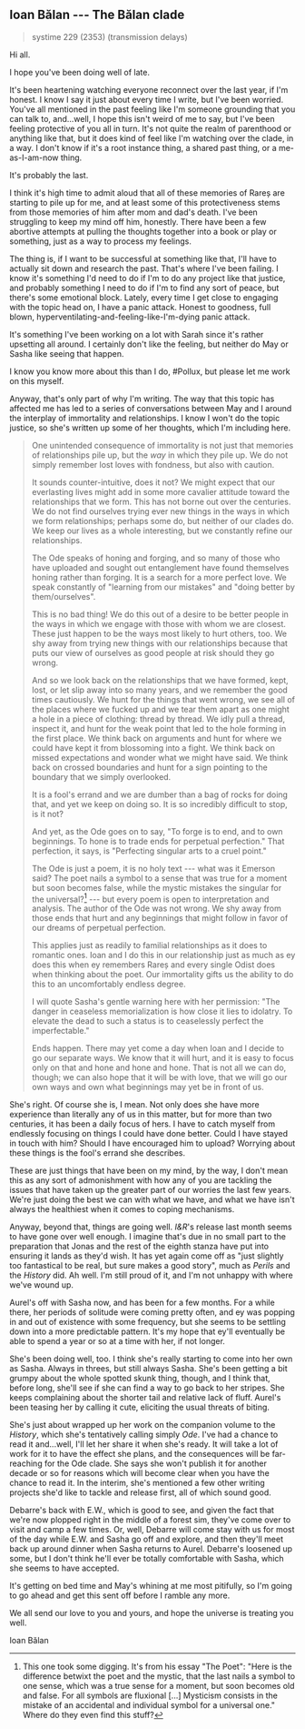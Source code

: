 ## Ioan Bălan --- The Bălan clade

> systime 229 (2353)
> (transmission delays)

Hi all.

I hope you've been doing well of late.

It's been heartening watching everyone reconnect over the last year, if I'm honest. I know I say it just about every time I write, but I've been worried. You've all mentioned in the past feeling like I'm someone grounding that you can talk to, and...well, I hope this isn't weird of me to say, but I've been feeling protective of you all in turn. It's not quite the realm of parenthood or anything like that, but it does kind of feel like I'm watching over the clade, in a way. I don't know if it's a root instance thing, a shared past thing, or a me-as-I-am-now thing.

It's probably the last.

I think it's high time to admit aloud that all of these memories of Rareș are starting to pile up for me, and at least some of this protectiveness stems from those memories of him after mom and dad's death. I've been struggling to keep my mind off him, honestly. There have been a few abortive attempts at pulling the thoughts together into a book or play or something, just as a way to process my feelings.

The thing is, if I want to be successful at something like that, I'll have to actually sit down and research the past. That's where I've been failing. I know it's something I'd need to do if I'm to do any project like that justice, and probably something I need to do if I'm to find any sort of peace, but there's some emotional block. Lately, every time I get close to engaging with the topic head on, I have a panic attack. Honest to goodness, full blown, hyperventilating-and-feeling-like-I'm-dying panic attack.

It's something I've been working on a lot with Sarah since it's rather upsetting all around. I certainly don't like the feeling, but neither do May or Sasha like seeing that happen.

I know you know more about this than I do, #Pollux, but please let me work on this myself.

Anyway, that's only part of why I'm writing. The way that this topic has affected me has led to a series of conversations between May and I around the interplay of immortality and relationships. I know I won't do the topic justice, so she's written up some of her thoughts, which I'm including here.

> One unintended consequence of immortality is not just that memories of relationships pile up, but the *way* in which they pile up. We do not simply remember lost loves with fondness, but also with caution.
>
> It sounds counter-intuitive, does it not? We might expect that our everlasting lives might add in some more cavalier attitude toward the relationships that we form. This has not borne out over the centuries. We do not find ourselves trying ever new things in the ways in which we form relationships; perhaps some do, but neither of our clades do. We keep our lives as a whole interesting, but we constantly refine our relationships.
>
> The Ode speaks of honing and forging, and so many of those who have uploaded and sought out entanglement have found themselves honing rather than forging. It is a search for a more perfect love. We speak constantly of "learning from our mistakes" and "doing better by them/ourselves".
>
> This is no bad thing! We do this out of a desire to be better people in the ways in which we engage with those with whom we are closest. These just happen to be the ways most likely to hurt others, too. We shy away from trying new things with our relationships because that puts our view of ourselves as good people at risk should they go wrong.
>
> And so we look back on the relationships that we have formed, kept, lost, or let slip away into so many years, and we remember the good times cautiously. We hunt for the things that went wrong, we see all of the places where we fucked up and we tear them apart as one might a hole in a piece of clothing: thread by thread. We idly pull a thread, inspect it, and hunt for the weak point that led to the hole forming in the first place. We think back on arguments and hunt for where we could have kept it from blossoming into a fight. We think back on missed expectations and wonder what we might have said. We think back on crossed boundaries and hunt for a sign pointing to the boundary that we simply overlooked.
>
> It is a fool's errand and we are dumber than a bag of rocks for doing that, and yet we keep on doing so. It is so incredibly difficult to stop, is it not?
>
> And yet, as the Ode goes on to say, "To forge is to end, and to own beginnings. To hone is to trade ends for perpetual perfection." That perfection, it says, is "Perfecting singular arts to a cruel point."
>
> The Ode is just a poem, it is no holy text --- what was it Emerson said? The poet nails a symbol to a sense that was true for a moment but soon becomes false, while the mystic mistakes the singular for the universal?[^emerson] --- but every poem is open to interpretation and analysis. The author of the Ode was not wrong. We shy away from those ends that hurt and any beginnings that might follow in favor of our dreams of perpetual perfection.
>
> This applies just as readily to familial relationships as it does to romantic ones. Ioan and I do this in our relationship just as much as ey does this when ey remembers Rareș and every single Odist does when thinking about the poet. Our immortality gifts us the ability to do this to an uncomfortably endless degree.
>
> I will quote Sasha's gentle warning here with her permission: "The danger in ceaseless memorialization is how close it lies to idolatry. To elevate the dead to such a status is to ceaselessly perfect the imperfectable."
>
> Ends happen. There may yet come a day when Ioan and I decide to go our separate ways. We know that it will hurt, and it is easy to focus only on that and hone and hone and hone. That is not all we can do, though; we can also hope that it will be with love, that we will go our own ways and own what beginnings may yet be in front of us.

She's right. Of course she is, I mean. Not only does she have more experience than literally any of us in this matter, but for more than two centuries, it has been a daily focus of hers. I have to catch myself from endlessly focusing on things I could have done better. Could I have stayed in touch with him? Should I have encouraged him to upload? Worrying about these things is the fool's errand she describes.

These are just things that have been on my mind, by the way, I don't mean this as any sort of admonishment with how any of you are tackling the issues that have taken up the greater part of our worries the last few years. We're just doing the best we can with what we have, and what we have isn't always the healthiest when it comes to coping mechanisms.

Anyway, beyond that, things are going well. *I&R*'s release last month seems to have gone over well enough. I imagine that's due in no small part to the preparation that Jonas and the rest of the eighth stanza have put into ensuring it lands as they'd wish. It has yet again come off as "just slightly too fantastical to be real, but sure makes a good story", much as *Perils* and the *History* did. Ah well. I'm still proud of it, and I'm not unhappy with where we've wound up.

Aurel's off with Sasha now, and has been for a few months. For a while there, her periods of solitude were coming pretty often, and ey was popping in and out of existence with some frequency, but she seems to be settling down into a more predictable pattern. It's my hope that ey'll eventually be able to spend a year or so at a time with her, if not longer.

She's been doing well, too. I think she's really starting to come into her own as Sasha. Always in threes, but still always Sasha. She's been getting a bit grumpy about the whole spotted skunk thing, though, and I think that, before long, she'll see if she can find a way to go back to her stripes. She keeps complaining about the shorter tail and relative lack of fluff. Aurel's been teasing her by calling it cute, eliciting the usual threats of biting.

She's just about wrapped up her work on the companion volume to the *History*, which she's tentatively calling simply *Ode*. I've had a chance to read it and...well, I'll let her share it when she's ready. It will take a lot of work for it to have the effect she plans, and the consequences will be far-reaching for the Ode clade. She says she won't publish it for another decade or so for reasons which will become clear when you have the chance to read it. In the interim, she's mentioned a few other writing projects she'd like to tackle and release first, all of which sound good.

Debarre's back with E.W., which is good to see, and given the fact that we're now plopped right in the middle of a forest sim, they've come over to visit and camp a few times. Or, well, Debarre will come stay with us for most of the day while E.W. and Sasha go off and explore, and then they'll meet back up around dinner when Sasha returns to Aurel. Debarre's loosened up some, but I don't think he'll ever be totally comfortable with Sasha, which she seems to have accepted.

It's getting on bed time and May's whining at me most pitifully, so I'm going to go ahead and get this sent off before I ramble any more.

We all send our love to you and yours, and hope the universe is treating you well.

Ioan Bălan

[^emerson]: This one took some digging. It's from his essay "The Poet": "Here is the difference betwixt the poet and the mystic, that the last nails a symbol to one sense, which was a true sense for a moment, but soon becomes old and false. For all symbols are fluxional [...] Mysticism consists in the mistake of an accidental and individual symbol for a universal one." Where do they even find this stuff?
